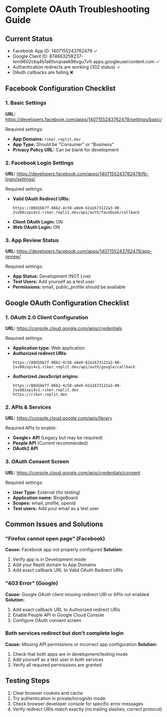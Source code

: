 # Complete OAuth Troubleshooting Guide

## Current Status
- Facebook App ID: 1407155243762479 ✓
- Google Client ID: 874663258237-lem9602ckq4b1a6fsnqnaek96vgu7vfr.apps.googleusercontent.com ✓
- Authentication redirects are working (302 status) ✓
- OAuth callbacks are failing ❌

## Facebook Configuration Checklist

### 1. Basic Settings
**URL:** https://developers.facebook.com/apps/1407155243762479/settings/basic/

Required settings:
- **App Domains:** `riker.replit.dev`
- **App Type:** Should be "Consumer" or "Business"
- **Privacy Policy URL:** Can be blank for development

### 2. Facebook Login Settings  
**URL:** https://developers.facebook.com/apps/1407155243762479/fb-login/settings/

Required settings:
- **Valid OAuth Redirect URIs:**
  ```
  https://80d1bb7f-86b2-4c58-a8e0-62a1673122a3-00-2vv88inpi4v1.riker.replit.dev/api/auth/facebook/callback
  ```
- **Client OAuth Login:** ON
- **Web OAuth Login:** ON

### 3. App Review Status
**URL:** https://developers.facebook.com/apps/1407155243762479/app-review/

Required settings:
- **App Status:** Development (NOT Live)
- **Test Users:** Add yourself as a test user
- **Permissions:** email, public_profile should be available

## Google OAuth Configuration Checklist

### 1. OAuth 2.0 Client Configuration
**URL:** https://console.cloud.google.com/apis/credentials

Required settings:
- **Application type:** Web application
- **Authorized redirect URIs:**
  ```
  https://80d1bb7f-86b2-4c58-a8e0-62a1673122a3-00-2vv88inpi4v1.riker.replit.dev/api/auth/google/callback
  ```
- **Authorized JavaScript origins:**
  ```
  https://80d1bb7f-86b2-4c58-a8e0-62a1673122a3-00-2vv88inpi4v1.riker.replit.dev
  https://riker.replit.dev
  ```

### 2. APIs & Services
**URL:** https://console.cloud.google.com/apis/library

Required APIs to enable:
- **Google+ API** (Legacy but may be required)
- **People API** (Current recommended)
- **OAuth2 API**

### 3. OAuth Consent Screen
**URL:** https://console.cloud.google.com/apis/credentials/consent

Required settings:
- **User Type:** External (for testing)
- **Application name:** BingeBoard
- **Scopes:** email, profile, openid
- **Test users:** Add your email as a test user

## Common Issues and Solutions

### "Firefox cannot open page" (Facebook)
**Cause:** Facebook app not properly configured
**Solution:** 
1. Verify app is in Development mode
2. Add your Replit domain to App Domains
3. Add exact callback URL to Valid OAuth Redirect URIs

### "403 Error" (Google)
**Cause:** Google OAuth client missing redirect URI or APIs not enabled
**Solution:**
1. Add exact callback URL to Authorized redirect URIs
2. Enable People API in Google Cloud Console
3. Configure OAuth consent screen

### Both services redirect but don't complete login
**Cause:** Missing API permissions or incorrect app configuration
**Solution:**
1. Check that both apps are in development/testing mode
2. Add yourself as a test user in both services
3. Verify all required permissions are granted

## Testing Steps
1. Clear browser cookies and cache
2. Try authentication in private/incognito mode
3. Check browser developer console for specific error messages
4. Verify redirect URIs match exactly (no trailing slashes, correct protocol)